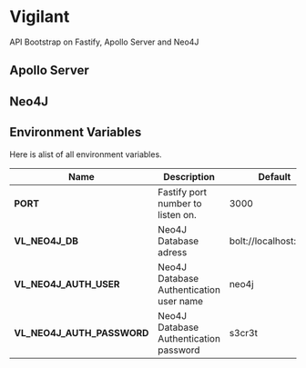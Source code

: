 # Vigilant

API Bootstrap on Fastify, Apollo Server and Neo4J


## Apollo Server

## Neo4J


## Environment Variables

Here is alist of all environment variables.

|Name     | Description  | Default |
|---------|--------------|---------|
|**PORT**                   | Fastify port number to listen on.        | 3000                  |
|**VL_NEO4J_DB**            | Neo4J Database adress                    | bolt://localhost:7687 |
|**VL_NEO4J_AUTH_USER**     | Neo4J Database Authentication user name  | neo4j                 |
|**VL_NEO4J_AUTH_PASSWORD** | Neo4J Database Authentication password   | s3cr3t                |
